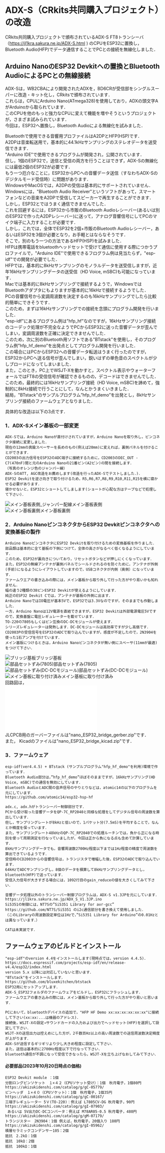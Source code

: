# ADX-S（CRkits共同購入プロジェクト）の改造

 CRkits共同購入プロジェクトで頒布されているADX-S FT8トランシーバ （https://jl1kra.sakura.ne.jp/ADX-S.html
 ) のCPUをESP32に置換し，Bluetooth Audio(HFP)でデータ通信することでPCとの接続を無線化しました．  

## Arduino NanoのESP32 Devkitへの置換とBluetooth AudioによるPCとの無線接続
ADX-Sは，WB2CBAにより開発されたADXを，BD6CRが受信部をシングルスーパーに改造・キット化し，CRkitsで頒布されています．  
これらは，CPUにArduino Nano(ATmega328)を使用しており，ADXの頭文字AがArduinoから取られています．  
このCPUを他のもっと強力なCPUに変えて機能を増やそうというプロジェクトが，さまざま試みられています．  
今回は，ESP32へ置換し，Bluetooth Audioによる無線化を試みました．  

Bluetoothで使用できる音響用プロファイルはA2DPとHFP(HSP)です．  
A2DPは音楽転送用で，基本的に44.1kHzサンプリングのステレオデータを送受信できます．  
"Arduino IDE"で使用できるプログラムが開発され，公開されています．  
但し，1個のESP32で，送信と受信の両方を行うことはできず，ADX-Sの無線化には最低2個のESP32が必要です．  
もう一つ厄介なことに，ESP32からPCへの音響データ送信（すなわちADX-Sのデジタルモード受信時）に問題があります．  
WindowsやMacOSでは，A2DPの受信は基本的にサポートされていません．  
Windowsには，"Bluetooth Audio Receiver"というソフトがあって，スマートフォンなどの音楽をA2DPで受信してスピーカーで再生することができます．  
しかし，ESP32とではうまく通信できませんでした．  
これを回避するには，ESP32から市販のBluetooth Audioレシーバー(あるいは別のESP32で作ったA2DPレシーバー)に送って，アナログ音響信号にしてPCのマイク端子に入力することが必要です．  
しかし，これでは，全体でESP32を2個+市販のBluetooth Audioレシーバー，あるいはESP32を3個が必要となり，お手軽とはならなそうです．  
そこで，別のもう一つの方法であるHFP(HSP)を試みました．  
HFPは携帯電話をbluetoothヘッドセットで受けて通信に使用する際につかうプロファイルで，"Arduino IDE"で使用できるフログラム例は見当たらず，"esp-idf"での開発が必要でした．  
HFPでは，基本的に8kHzサンプリングのモノラルデータを送受信しますが，近年16kHzサンプリングデータの送受信（HD Voice, mSBC)も可能になっています．  
Macでは基本的に8kHzサンプリングで接続するようで，WindowsではBluetoothアダプタにもよりますが基本的に16kHzで接続するようでした．  
PCの音響信号から変調周波数を決定するのも16kHzサンプリングでしたら比較的簡単にできそうです．  
このため，まずは16kHzサンプリングでの接続を念頭にプログラム開発を行いました．  
"esp-idf"にあるプログラム例は"hfp_hf"なのですが，16kHzサンプリング接続のコーデック処理が不完全なようでPCからESP32に送った音響データが歪んでしまい，変調周波数を正確に決定できませんでした．  
このため，次に別のBluetooth用ソフトである"BTstack"を使用し，そのプログラム例”hfp_hf_demo”を出発点としてプログラム開発を行いました．  
この場合にはPCからESP32への音響データ転送はうまく行ったのですが，ESP32からPCへ送る信号が歪んでしまい，鋭いはずの単色音のスペクトルが少しブロードになってしまいました．  
また，このとき，PC上でWSJT-Xを動かすと，スペクトル表示やウォーターフォールではFT8の受信信号が確認できるものの，デコードはできませんでした．  
このため，最終的には16kHzサンプリング接続（HD Voice, mSBC)を諦めて，強制的に8kHz接続で行うことにして，なんとかうまくいきました．  
結局，"BTstack"のサンプルプログラム”hfp_hf_demo”を出発とし，8kHzサンプリング接続のファームウェアとなりました．  

具体的な改造は以下の3点です．  

### 1．ADX-Sメイン基板の一部変更 
	ADX-Sでは，Arduino Nanoが直付けされていますが，Arduino Nanoを取り外し，ピンコネクタ接続に変更しました．  
	現在の12mmの真鍮スペーサーを長めのもの(例えば20mm)に変えれば，裏側パネルを付けることができます． 
	CD2003の出力信号をESP32のADC端子に接続するために，CD2003のDEC_OUT - C7(470nF)間と元のArduino Nanoの21番ピン(A2ピン)の間を接続します．  
	（写真のオレンジ色のジャンパー線）  
	ADX-SのATT, AGC改造をお薦めします(改造を行ったADX-Sでテストしました．)．  
	ESP32 Devkitを逆さ向きで取り付けるため，R5,R6,R7,R8,R9,R10,R11,R15を横に寝かせる必要があります．  
	寝かせないと，ESP32とショートしてしまします(ショートが心配な方はテープなどで処理して下さい)．  
![メイン基板表側_ジャンパー配線](images/nano_ESP32_bridge_1.png)メイン基板表側  
![メイン基板裏側](images/nano_ESP32_bridge_2.png)メイン基板裏側  

### 2．Arduino NanoピンコネクタからESP32 Devkitピンコネクタへの変換基板の製作
	Arduino NanoピンコネクタにESP32 Devkitを取り付けるための変換基板を作りました． 
	部品類は基本的に全て基板の下側につけて，全体の高さがなるべく低くなるようにしています． 
	このため，ESP32が裏向きについており，リセットボタンなどが押しにくくなっています． 
	また，ESP32の無線アンテナが裏側パネルでシールドされるのを防ぐために，アンテナが外側(手前)になるようにレイアウトしていますので，USBコネクタが内側（奥側）になっています． 
	ファームウエアの書き込みの際には，メイン基板から取り外して行った方がやり易いかも知れません． 
	幅の違う2種類の38ピンESP32 Devkitが使えるようにしています． 
	純正のESP32 Devkit Cでは，アンテナが基板の外側に出ます． 
	Arduino NanoではIO電圧が基本5Vで，ESP32では3.3Vなのですが，そのままでも作動しました． 
	一方，Arduino Nanoは12V電源を直結できますが，ESP32 Devkitは外部電源電圧5Vですので，変換基盤に電圧レギュレーターを載せています． 
	TO-220の7805もしくはピン互換のDC-DCモジュールが使えます． 
	シリーズレギュレーターは発熱します．DC-DCモジュールは高効率ですが少し高価です． 
	CD2003Pの受信信号をESP32のADCで取り込んでいますが，感度が不足したので，2N3904を使った1石アンプを付けています． 
	メイン基版につけるときは，Arduino Nanoピンコネクタが無い側にスペーサ(11mmが最適)をつけて下さい． 
![ブリッジ基板](images/nano_ESP32_bridge_3.png)ブリッジ基板  
![部品セットずみ(7805)](images/nano_ESP32_bridge_4.png)部品セットずみ(7805)  
![部品セットずみ(DC-DCモジュール)](images/nano_ESP32_bridge_5.png)部品セットずみ(DC-DCモジュール)  
![メイン基板に取り付け済み](images/nano_ESP32_bridge_6.png)メイン基板に取り付け済み  
回路図は，  
![回路図pdfファイル](images/nano-ESP32_bridge.pdf)  
JLCPCB用のガーバーファイルは"nano_ESP32_bridge_gerber.zip"です．  
また， Kicadのファイルは"nano_ESP32_bridge_kicad.zip"です．  

### 3．ファームウェア  
	esp-idf(ver4.4.5) + BTstack (サンプルプログラム"hfp_hf_demo"を利用)環境で作っています．  
	Bluetooth Audio部分は，”hfp_hf_demo”ほぼそのままですが，16kHzサンプリング(HD Voice, mSBC)での通信を無効にしています．   
	Bluetooth AudioとADC間の音声信号のやりとりなどは，atomic14の以下のプログラムを元にしています．   
	https://github.com/atomic14/esp32-hsp-hf

	adx.c, adx.hがトランシーバー制御部分です．  
	PCから受け取った音響データをQP-7C_RP2040と同様な処理をしてデジタル信号の周波数を算出しています．  
	但し，サンプリングレートが8kHzと低いので，1パケット分(7.5mS)を平均することで，なんとか精度を保っています．  
	また，サンプリングレート48kHzのQP-7C_RP2040での処理ルーチンでは，負から正になる時刻を使って周期測定を行なっていましたが，今回は正から負になる点も含めて計算しています．  
	8kHzサンプリングデータでも，音響周波数2700Hz程度以下までは1Hz程度の精度で周波数を算出できているようです．  
	受信時のCD2003からの音響信号は，トランジスタで増幅した後，ESP32のADCで取り込んでいます．  
	64kHzでADCサンプリングし，8個のデータを積算して8kHzサンプリングデータとし，bluetooth(HFP)で送っています．  
	受信入力信号が大きすぎる場合には，1092行目のgain_reduceの値を大きくしてみて下さい．  

	音響データ処理以外のトランシーバー制御プログラムは，ADX-S v1.3JPを元にしています．  
	https://jl1kra.sakura.ne.jp/ADX_S_V1.3JP.ino
	Si5351の制御には，NT7Sの”Si5351 Library for avr-gcc” https://github.com/NT7S/Si5351 のi2c通信部分を書き換えて使用しました．  
	（このLibraryの周波数設定単位は1Hzで，”Si5351 Library for Arduino”の0.01Hzとは異なっています．）  

	CATは未実装です．  

## ファームウェアのビルドとインストール  
	"esp-idf"のversion 4.4をインストールします(現時点では，version 4.4.5)．  
	https://docs.espressif.com/projects/esp-idf/en/release-v4.4/esp32/index.html
	version 5.x 以降には対応していないと思います．  
	"BTstack"をインストールします．  
	https://github.com/bluxekitchen/btstack
	ESP32用にセットアップします．  
	ADX-S_ESP32フォルダのファームウェアをビルドし，ESP32にフラッシュします．  
	ファームウエアの書き込みの際には，メイン基板から取り外して行った方がやり易いと思います． 

	PCにおいて，bluetoothデバイスの追加で，"HFP HF Demo xx:xx:xx:xx:xx:xx"に接続して下さい(xx:xx:...は機器のアドレス)．  
	接続後，WSJT-Xの設定→サウンドカードの入力および出力でヘッドセット(HFP)を選択して設定して下さい．  
	WSJT-Xの送信出力は控えめにした方が，2千数百Hz以上の高い周波数での送信周波数決定精度が上がります．  
	ADX-Sが送信するギリギリより少し大きめ程度に設定して下さい．  
	また，送信は基本的に2700Hz程度以下で行なって下さい．  
	bluetooth通信が不調になって受信できなったら，WSJT-Xを立ち上げなおしてみて下さい．  
	
#### 必要部品(2023年10月20日時点の価格)  
	ESP32 Devkit module ：1個　
	分割ロングピンソケット　１×４２（CPUソケット受け）：1個　秋月電子，1個80円　https://akizukidenshi.com/catalog/g/gC-05779/  
	ピンヘッダ　１×４０（CPUソケット）：1個　秋月電子，1個35円　https://akizukidenshi.com/catalog/g/gC-00167/
	三端子レギュレーター 5Ｖ(TO-220)：例えば L7805CV-DG 秋月電子，90円  https://akizukidenshi.com/catalog/g/gI-07903/
	 あるいは 5V出力DC-DCコンバータ：例えば M78AR05-0.5 秋月電子，480円  https://akizukidenshi.com/catalog/g/gM-07179/
	トランジスター　2N3904：1個 例えば，秋月電子，20個入り 180円　https://akizukidenshi.com/catalog/g/gI-05962/
	積層セラミックコンデンサー105：2個    
	抵抗　2.2kΩ：1個  
	抵抗　10kΩ：2個  
	抵抗　100kΩ：1個  
